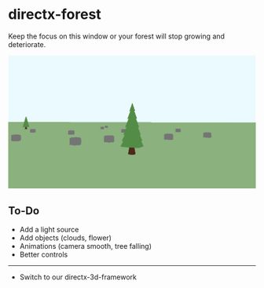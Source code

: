 # directx-forest

Keep the focus on this window or your forest will stop growing and deteriorate.

![Screenshot](https://raw.githubusercontent.com/thdoteo/directx-forest/master/screenshot.png)

## To-Do

- Add a light source
- Add objects (clouds, flower)
- Animations (camera smooth, tree falling)
- Better controls

---

- Switch to our directx-3d-framework